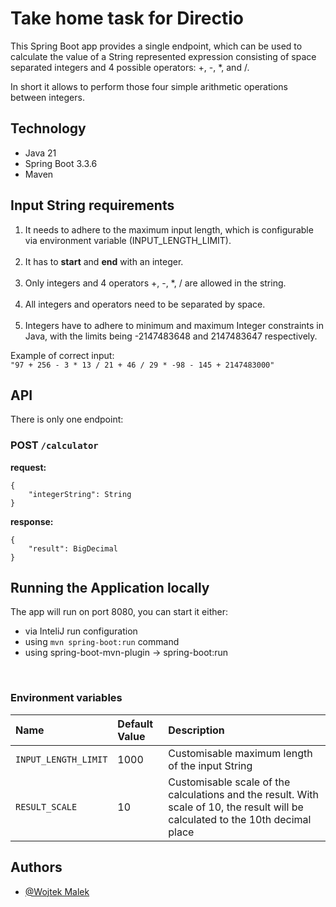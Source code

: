 # Take home task for Directio

This Spring Boot app provides a single endpoint, which can be used to calculate the value of a String represented expression consisting of space separated integers and 4 possible operators: +, -, *, and /.

In short it allows to perform those four simple arithmetic operations between integers.


## Technology

- Java 21
- Spring Boot 3.3.6
- Maven

## Input String requirements

1. It needs to adhere to the maximum input length, which is configurable via environment variable (INPUT_LENGTH_LIMIT).
   <br/><br/>
2. It has to **start** and **end** with an integer.
   <br/><br/>
3. Only integers and 4 operators +, -, *, / are allowed in the string.
   <br/><br/>
4. All integers and operators need to be separated by space.
   <br/><br/>
5. Integers have to adhere to minimum and maximum Integer constraints in Java, with the limits being -2147483648 and 2147483647 respectively.

Example of correct input:
<br/>
`"97 + 256 - 3 * 13 / 21 + 46 / 29 * -98 - 145 + 2147483000"`


## API

There is only one endpoint:

### POST `/calculator`

**request:**
```
{
    "integerString": String
}
```

**response:**
```
{
    "result": BigDecimal
}
```

## Running the Application locally

The app will run on port 8080, you can start it either:
- via InteliJ run configuration
- using `mvn spring-boot:run` command
- using spring-boot-mvn-plugin -> spring-boot:run 


<br/>

### Environment variables


| Name                 | Default Value | Description                                                                                                                      |
|:---------------------|:--------------|:---------------------------------------------------------------------------------------------------------------------------------|
| `INPUT_LENGTH_LIMIT` | 1000          | Customisable maximum length of the input String                                                                                  |
| `RESULT_SCALE`       | 10            | Customisable scale of the calculations and the result. With scale of 10, the result will be calculated to the 10th decimal place |



## Authors

- [@Wojtek Malek](https://www.github.com/remembertomorrow)

